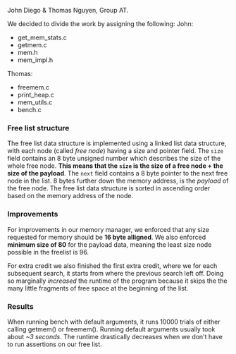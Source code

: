 John Diego & Thomas Nguyen, Group AT.

We decided to divide the work by assigning the following:
John:
- get_mem_stats.c
- getmem.c
- mem.h
- mem_impl.h

Thomas:
- freemem.c
- print_heap.c
- mem_utils.c
- bench.c


### Free list structure ###
The free list data structure is implemented using a linked list data structure,
with each node (called _free node_) having a size and pointer field. The `size`
field contains an 8 byte unsigned number which describes the size of the whole 
free node. **This means that the `size` is the size of a free node + the size 
of the payload**. The `next` field contains a 8 byte pointer to the next free 
node in the list. 8 bytes further down the memory address, is the _payload_ of 
the free node. The free list data structure is sorted in ascending order based 
on the memory address of the node.

### Improvements ###
For improvements in our memory manager, we enforced that any size requested
for memory should be **16 byte alligned**. We also enforced 
**minimum size of 80** for the payload data, meaning the least size node 
possible in the freelist is 96.

For extra credit we also finished the first extra credit, where we for each
subsequent search, it starts from where the previous search left off. Doing so 
marginally _increased_ the runtime of the program because it skips the the many 
little fragments of free space at the beginning of the list.

### Results ###
When running bench with default arguments, it runs 10000 trials of either
calling getmem() or freemem(). Running default arguments usually took about
_~3 seconds_. The runtime drastically decreases when we don't have to run 
assertions on our free list.